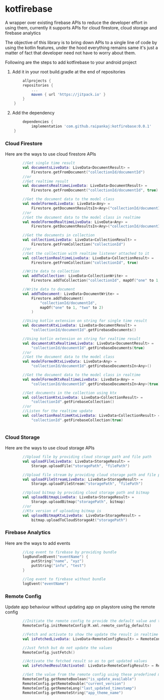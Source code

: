 # kotfirebase
A wrapper over existing firebase APIs to reduce the developer effort in using them, currently it supports APIs for cloud firestore, cloud storage and firebase analytics

The objective of this library is to bring down APIs to a single line of code by using the kotlin features, under the hood everything remains same it's just a matter of fact that developer need not have to worry about them.

Following are the steps to add kotfirebase to your android project
1. Add it in your root build.gradle at the end of repositories
```groovy
        allprojects {
		repositories {
			...
			maven { url 'https://jitpack.io' }
		}
	}
```
2. Add the dependency
```groovy
        dependencies {
	        implementation 'com.github.raipankaj:kotfirebase:0.0.1'
	}
```


<h3>Cloud Firestore</h3>
Here are the ways to use cloud firestore APIs

```kotlin
        //Get single time result
        val documentsLiveData: LiveData<DocumentResult> =
            Firestore.getFromDocument("collectionId/documentId")
        //or
        //Get realtime result
        val documentsRealtimeLiveData: LiveData<DocumentResult> =
            Firestore.getFromDocument("collectionId/documentId", true)

        //Get the document data to the model class
        val modelFormedLiveData: LiveData<Any> =
            Firestore.getDocumentResultsIn<Any>("collectionId/documentId")
        //or
        //Get the document data to the model class in realtime
        val modelFormedRealtimeLiveData: LiveData<Any> =
            Firestore.getDocumentResultsIn<Any>("collectionId/documentId", true)

        //Get the documents in collection
        val collectionLiveData: LiveData<CollectionResult> =
            Firestore.getFromCollection("collectionId")
        //or
        //Get the collection with realtime listener attached to it
        val collectionRealtimeLiveData: LiveData<CollectionResult> =
            Firestore.getFromCollection("collectionId", true)

        //Write data to collection
        val addToCollection: LiveData<CollectionWrite> =
            Firestore.addToCollection("collectionId", mapOf("one" to 1, "two" to 2))

        //Write data to document
        val addToDocument: LiveData<DocumentWrite> =
            Firestore.addToDocument(
                "collectionId/documentId",
                mapOf("one" to 1, "two" to 2)
            )

        //Using kotlin extension on string for single time result
        val documentsKtxLiveData: LiveData<DocumentResult> =
            "collectionId/documentId".getFirebaseDocuments()

        //Using kotlin extension on string for realtime result
        val documentsKtxRealtimeLiveData: LiveData<DocumentResult> =
            "collectionId/documentId".getFirebaseDocuments(true)
        //or
        //Get the document data to the model class
        val modelFormedKtxLiveData: LiveData<Any> =
            "collectionId/documentId".getFirebaseDocumentsIn<Any>()

        //Get the document data to the model class in realtime
        val modelFormedKtxRealtimeLiveData: LiveData<Any> =
            "collectionId/documentId".getFirebaseDocumentsIn<Any>(true)

        //Get documents in the collection using ktx
        val collectionKtxLiveData: LiveData<CollectionResult> =
            "collectionId".getFirebaseCollection()
        //or
        //Listen for the realtime update
        val collectionRealtimeKtxLiveData: LiveData<CollectionResult> =
            "collectionId".getFirebaseCollection(true)
 
```

<h3>Cloud Storage</h3>
Here are the ways to use cloud storage APIs

```kotlin
        //Upload file by providing cloud storage path and file path
        val uploadFileLiveData: LiveData<StorageResult> =
            Storage.uploadFile("storagePath", "filePath")

        //Upload file stream by providing cloud storage path and file path
        val uploadFileStreamLiveData: LiveData<StorageResult> =
            Storage.uploadFileStream("storagePath", "filePath")

        //Upload bitmap by providing cloud storage path and bitmap
        val uploadBitmapLiveData: LiveData<StorageResult> =
            Storage.uploadBitmap("storagePath", bitmap)
        //or
        //Ktx version of uploading bitmap is
        val uploadBitmapKtxLiveData: LiveData<StorageResult> =
            bitmap.uploadToCloudStorageAt("storagePath")

```

<h3>Firebase Analytics</h3>
Here are the ways to add events

```kotlin
        //Log event to firebase by providing bundle
        logBundledEvent("eventName") {
            putString("name", "xyz")
            putString("info", "test")
        }

        //log event to firebase without bundle
        logEvent("eventName")

```

<h3>Remote Config</h3>
Update app behaviour without updating app on playstore using the remote config

```kotlin
        //Initiate the remote config to provide the default value and to change other params
        RemoteConfig.initRemoteConfig(R.xml.remote_config_defaults)

        //Fetch and activate to show the update the result in realtime
        val isFetchedLiveData: LiveData<RemoteConfigResult> = RemoteConfig.fetchAndShow()

        //Just fetch but do not update the values
        RemoteConfig.justFetch()

        //Activate the fetched result so as to get updated values
        val isFetchedResultActivated: LiveData<RemoteConfigResult> = RemoteConfig.activateFetchedResults()

        //Get the value from the remote config using these predefined methods
        RemoteConfig.getRemoteBoolean("is_update_available")
        RemoteConfig.getRemoteDouble("current_version")
        RemoteConfig.getRemoteLong("last_updated_timestamp")
        RemoteConfig.getRemoteString("app_theme_name")
```
